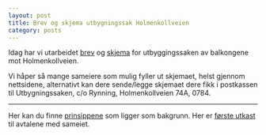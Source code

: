 ```yaml
---
layout: post
title: Brev og skjema utbygningssak Holmenkollveien
category: posts
---
```


Idag har vi utarbeidet [brev][brev] og [skjema][skjema] for utbyggingssaken av balkongene mot Holmenkollveien.

Vi håper så mange sameiere som mulig fyller ut skjemaet, helst gjennom nettsidene, alternativt kan dere sende/legge skjemaet dere fikk i postkassen til Utbygningssaken, c/o Rynning, Holmenkollveien 74A, 0784. 

---

Her kan du finne [prinsippene][prinsippene] som ligger som bakgrunn. Her er [første utkast][utkast] til avtalene med sameiet.

[brev]: http://kragskogen.github.io/files/brev.pdf
[skjema]: https://docs.google.com/a/rynning.no/forms/d/1MvhRwvBrEN20dy5HqCC5tKSptz0bKBzmx1z4UWtgMPs/viewform
[prinsippene]: http://kragskogen.github.io/files/prinsippene.pdf
[utkast]: http://kragskogen.github.io/files/utkast-avtale.pdf